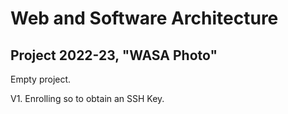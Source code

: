 # Web and Software Architecture 
## Project 2022-23, "WASA Photo"

Empty project. 

V1. Enrolling so to obtain an SSH Key.
